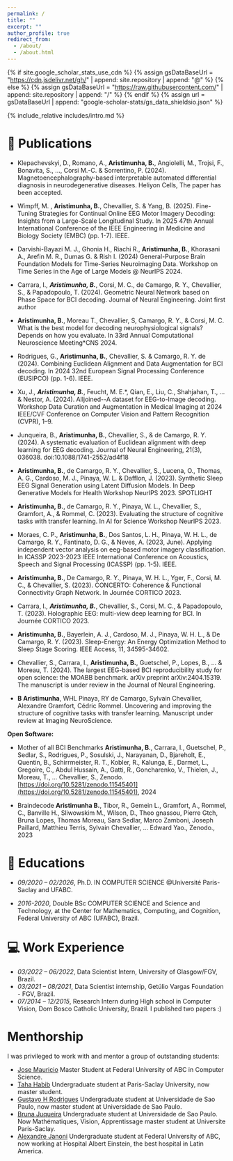 ```yaml
---
permalink: /
title: ""
excerpt: ""
author_profile: true
redirect_from: 
  - /about/
  - /about.html
---
```


{% if site.google_scholar_stats_use_cdn %}
{% assign gsDataBaseUrl = "https://cdn.jsdelivr.net/gh/" | append: site.repository | append: "@" %}
{% else %}
{% assign gsDataBaseUrl = "https://raw.githubusercontent.com/" | append: site.repository | append: "/" %}
{% endif %}
{% assign url = gsDataBaseUrl | append: "google-scholar-stats/gs_data_shieldsio.json" %}

<span class='anchor' id='about-me'></span>

{% include_relative includes/intro.md %}

<!-- # 🔥 News
- *20XX*: &nbsp;🎉🎉 TO-DO... copy from my thesis report the event list... -->

# 📝 Publications 

<!-- <div class='paper-box'><div class='paper-box-image'><div><div class="badge">CVPR 2016</div><img src='images/500x300.png' alt="sym" width="100%"></div></div>
<div class='paper-box-text' markdown="1">

[Deep Residual Learning for Image Recognition](https://openaccess.thecvf.com/content_cvpr_2016/papers/He_Deep_Residual_Learning_CVPR_2016_paper.pdf)

**Kaiming He**, Xiangyu Zhang, Shaoqing Ren, Jian Sun

[**Project**](https://scholar.google.com/citations?view_op=view_citation&hl=zh-CN&user=DhtAFkwAAAAJ&citation_for_view=DhtAFkwAAAAJ:ALROH1vI_8AC) <strong><span class='show_paper_citations' data='DhtAFkwAAAAJ:ALROH1vI_8AC'></span></strong>
- Lorem ipsum dolor sit amet, consectetur adipiscing elit. Vivamus ornare aliquet ipsum, ac tempus justo dapibus sit amet. 
</div>
</div>

- [Lorem ipsum dolor sit amet, consectetur adipiscing elit. Vivamus ornare aliquet ipsum, ac tempus justo dapibus sit amet](https://github.com), A, B, C, **CVPR 2020** -->

- Klepachevskyi, D., Romano, A., **Aristimunha, B.**, Angiolelli, M., Trojsi, F., Bonavita, S., ..., Corsi M.-C. & Sorrentino, P. (2024).
    Magnetoencephalography-based interpretable automated differential diagnosis in neurodegenerative diseases. Heliyon Cells, The paper has been accepted.

- Wimpff, M. , **Aristimunha, B.**, Chevallier, S. & Yang, B. (2025). 
    Fine-Tuning Strategies for Continual Online EEG Motor Imagery Decoding: Insights from a Large-Scale Longitudinal Study. In 2025 47th Annual International Conference of the IEEE Engineering in Medicine and Biology Society (EMBC) (pp. 1-7). IEEE.

- Darvishi-Bayazi M. J., Ghonia H., Riachi R., **Aristimunha, B.**, Khorasani A., Arefin M. R., Dumas G. & Rish I. (2024) 
    General-Purpose Brain Foundation Models for Time-Series Neuroimaging Data. Workshop on Time Series in the Age of Large Models @ NeurIPS 2024.

- Carrara, I.*, **Aristimunha, B.***, Corsi, M. C., de Camargo, R. Y., Chevallier, S., & Papadopoulo, T. (2024). 
    Geometric Neural Network based on Phase Space for BCI decoding. Journal of Neural Engineering. Joint first author

- **Aristimunha, B.**, Moreau T., Chevallier, S, Camargo, R. Y., & Corsi, M. C. 
    What is the best model for decoding neurophysiological signals? Depends on how you evaluate. In 33rd Annual Computational Neuroscience Meeting*CNS 2024.

- Rodrigues, G., **Aristimunha, B.**, Chevallier, S. & Camargo, R. Y. de (2024). 
    Combining Euclidean Alignment and Data Augmentation for BCI decoding. In 2024 32nd European Signal Processing Conference (EUSIPCO) (pp. 1-6). IEEE.

- Xu, J.*, **Aristimunha, B.***, Feucht, M. E.*, Qian, E., Liu, C., Shahjahan, T., ... & Nestor, A. (2024). 
    Alljoined--A dataset for EEG-to-Image decoding. Workshop Data Curation and Augmentation in Medical Imaging at 2024 IEEE/CVF Conference on Computer Vision and Pattern Recognition (CVPR), 1–9. 

- Junqueira, B., **Aristimunha, B.**, Chevallier, S., & de Camargo, R. Y. (2024). 
    A systematic evaluation of Euclidean alignment with deep learning for EEG decoding. Journal of Neural Engineering, 21(3), 036038. doi:10.1088/1741-2552/ad4f18

- **Aristimunha, B.**, de Camargo, R. Y., Chevallier, S., Lucena, O., Thomas, A. G., Cardoso, M. J., Pinaya, W. L. & Dafflon, J. (2023). 
    Synthetic Sleep EEG Signal Generation using Latent Diffusion Models. In Deep Generative Models for Health Workshop NeurIPS 2023. SPOTLIGHT

- **Aristimunha, B.**, de Camargo, R. Y., Pinaya, W. L., Chevallier, S., Gramfort, A., & Rommel, C. (2023). 
    Evaluating the structure of cognitive tasks with transfer learning. In AI for Science Workshop NeurIPS 2023. 

- Moraes, C. P., **Aristimunha, B.**, Dos Santos, L. H., Pinaya, W. H. L., de Camargo, R. Y., Fantinato, D. G., & Neves, A. (2023, June).
   Applying independent vector analysis on eeg-based motor imagery classification. In ICASSP 2023-2023 IEEE International Conference on Acoustics, Speech and Signal Processing (ICASSP) (pp. 1-5). IEEE.

- **Aristimunha, B.**, De Camargo, R. Y., Pinaya, W. H. L., Yger, F., Corsi, M. C., & Chevallier, S. (2023). 
    CONCERTO: Coherence & Functional Connectivity Graph Network. In Journée CORTICO 2023.

- Carrara, I.*, **Aristimunha, B.***, Chevallier, S., Corsi, M. C., & Papadopoulo, T. (2023). 
    Holographic EEG: multi-view deep learning for BCI. In Journée CORTICO 2023.

- **Aristimunha, B.**, Bayerlein, A. J., Cardoso, M. J., Pinaya, W. H. L., & De Camargo, R. Y. (2023). 
    Sleep-Energy: An Energy Optimization Method to Sleep Stage Scoring. IEEE Access, 11, 34595-34602.

- Chevallier, S., Carrara, I., **Aristimunha, B.**, Guetschel, P., Lopes, B., ... & Moreau, T. (2024). 
    The largest EEG-based BCI reproducibility study for open science: the MOABB benchmark. arXiv preprint arXiv:2404.15319. The manuscript is under review in the Journal of Neural Engineering. 

- **B Aristimunha**, WHL Pinaya, RY de Camargo, Sylvain Chevallier, Alexandre Gramfort, Cédric Rommel. 
    Uncovering and improving the structure of cognitive tasks with transfer learning. Manuscript under review at Imaging NeuroScience.

**Open Software:**

- Mother of all BCI Benchmarks
   ****Aristimunha, B.****, Carrara, I., Guetschel, P., Sedlar, S., Rodrigues, P., Sosulski, J., Narayanan, D., Bjareholt, E., Quentin, B., Schirrmeister, R. T., Kobler, R., Kalunga, E., Darmet, L., Gregoire, C., Abdul Hussain, A., Gatti, R., Goncharenko, V., Thielen, J., Moreau, T., … Chevallier, S., Zenodo. [https://doi.org/10.5281/zenodo.11545401](https://doi.org/10.5281/zenodo.11545401), 2024

- Braindecode
    **Aristimunha B.**, Tibor, R., Gemein L., Gramfort, A., Rommel, C., Banville H., Sliwowskim M., Wilson, D., Theo gnassou, Pierre Gtch, Bruna Lopes, Thomas Moreau, Sara Sedlar, Marco Zamboni, Joseph Paillard, Matthieu Terris, Sylvain Chevallier, … Edward Yao., Zenodo., 2023


# 📖 Educations
- *09/2020 – 02/2026*, Ph.D. IN COMPUTER SCIENCE @Université Paris-Saclay and UFABC. 

- *2016-2020*, Double BSc COMPUTER SCIENCE and Science and Technology, at the Center for Mathematics, Computing, and Cognition, Federal University of ABC (UFABC), Brazil.

<!-- # 💬 Invited Talks
- Fill with all the talks... -->

# 💻 Work Experience
- *03/2022 – 06/2022*, Data Scientist Intern, University of Glasgow/FGV, Brazil.
- *03/2021 – 08/2021*, Data Scientist internship, Getúlio Vargas Foundation - FGV, Brazil.
- *07/2014 – 12/2015*, Research Intern during High school in Computer Vision, Dom Bosco Catholic University, Brazil. I published two papers :) 

# Menthorship

I was privileged to work with and mentor a group of outstanding students:

- [Jose Mauricio](https://www.linkedin.com/in/jos%C3%A9-maur%C3%ADcio-nunes-de-oliveira-junior-aa174b92/) Master Student at Federal University of ABC in Computer Science.
- [Taha Habib](https://www.linkedin.com/in/taha-habib-a694a31b7/) Undergraduate student at Paris-Saclay University, now master student.
- [Gustavo H Rodrigues](https://orcid.org/0000-0002-0922-126X) Undergraduate student at Universidade de Sao Paulo, now master student at Universidade de Sao Paulo.
- [Bruna Juqueira](https://www.linkedin.com/in/brunajaflopes/) Undergraduate student at Universidade de Sao Paulo. Now Mathématiques, Vision, Apprentissage master student at Universite Paris-Saclay.
- [Alexandre Janoni](https://www.linkedin.com/in/alexandre-janoni-bayerlein-047955220/) Undergraduate student at Federal University of ABC, now working at Hospital Albert Einstein, the best hospital in Latin America.
